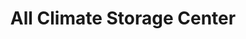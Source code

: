 ---
title: "All Climate Storage Center"
url: /lewes/all-climate-storage-center-shady-road/
shop: storage rental
---